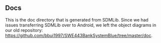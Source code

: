 ## Docs

This is the doc directory that is generated from SDMLib. Since we had issues transferring SDMLib over to Android, we left the object diagrams in our old repository: https://github.com/bbui1997/SWE443BankSystemBlue/tree/master/doc.
